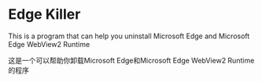   # Edge Killer
  This is a program that can help you uninstall Microsoft Edge and Microsoft Edge WebView2 Runtime
  
  这是一个可以帮助你卸载Microsoft Edge和Microsoft Edge WebView2 Runtime的程序
